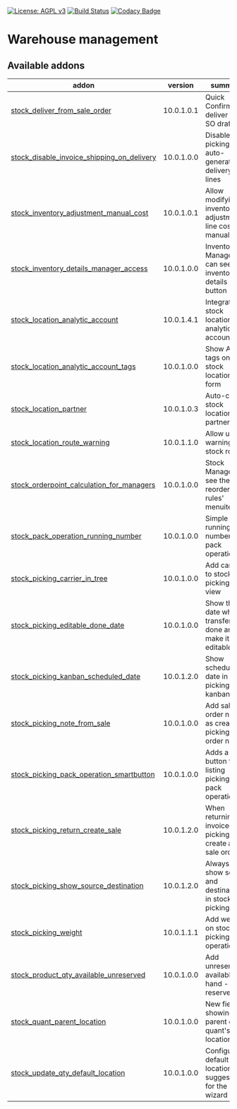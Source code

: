 [![License: AGPL v3](https://img.shields.io/badge/License-AGPL%20v3-blue.svg)](https://www.gnu.org/licenses/agpl-3.0)
[![Build Status](https://travis-ci.org/Tawasta/stock.svg?branch=10.0)](https://travis-ci.org/Tawasta/stock)
[![Codacy Badge](https://api.codacy.com/project/badge/Grade/ef98de2538274a1dab0d14a049986591)](https://www.codacy.com/app/jarmokortetjarvi/stock?utm_source=github.com&amp;utm_medium=referral&amp;utm_content=Tawasta/stock&amp;utm_campaign=Badge_Grade)

Warehouse management
================

[//]: # (addons)

Available addons
----------------
addon | version | summary
--- | --- | ---
[stock_deliver_from_sale_order](stock_deliver_from_sale_order/) | 10.0.1.0.1 | Quick Confirm & deliver from SO draft
[stock_disable_invoice_shipping_on_delivery](stock_disable_invoice_shipping_on_delivery/) | 10.0.1.0.0 | Disable picking auto-generated delivery SO lines
[stock_inventory_adjustment_manual_cost](stock_inventory_adjustment_manual_cost/) | 10.0.1.0.1 | Allow modifying inventory adjustment line costs manually
[stock_inventory_details_manager_access](stock_inventory_details_manager_access/) | 10.0.1.0.0 | Inventory Managers can see the inventory details button
[stock_location_analytic_account](stock_location_analytic_account/) | 10.0.1.4.1 | Integrate stock location with analytic account
[stock_location_analytic_account_tags](stock_location_analytic_account_tags/) | 10.0.1.0.0 | Show AA tags on stock location form
[stock_location_partner](stock_location_partner/) | 10.0.1.0.3 | Auto-create stock locations for partners
[stock_location_route_warning](stock_location_route_warning/) | 10.0.1.1.0 | Allow using warnings on stock routes
[stock_orderpoint_calculation_for_managers](stock_orderpoint_calculation_for_managers/) | 10.0.1.0.0 | Stock Managers see the 'Run reordering rules' menuitem
[stock_pack_operation_running_number](stock_pack_operation_running_number/) | 10.0.1.0.0 | Simple running number for pack operations
[stock_picking_carrier_in_tree](stock_picking_carrier_in_tree/) | 10.0.1.0.0 | Add carrier to stock picking tree view
[stock_picking_editable_done_date](stock_picking_editable_done_date/) | 10.0.1.0.0 | Show the date when transfer was done and make it editable
[stock_picking_kanban_scheduled_date](stock_picking_kanban_scheduled_date/) | 10.0.1.2.0 | Show scheduled date in picking kanban
[stock_picking_note_from_sale](stock_picking_note_from_sale/) | 10.0.1.0.0 | Add sale order note as created picking order note
[stock_picking_pack_operation_smartbutton](stock_picking_pack_operation_smartbutton/) | 10.0.1.0.0 | Adds a new button for listing picking's pack operations
[stock_picking_return_create_sale](stock_picking_return_create_sale/) | 10.0.1.2.0 | When returning an invoiced picking, create a new sale order
[stock_picking_show_source_destination](stock_picking_show_source_destination/) | 10.0.1.2.0 | Always show source and destination in stock pickings
[stock_picking_weight](stock_picking_weight/) | 10.0.1.1.1 | Add weight on stock picking and operations
[stock_product_qty_available_unreserved](stock_product_qty_available_unreserved/) | 10.0.1.0.0 | Add unreserved available (on hand - reserved)
[stock_quant_parent_location](stock_quant_parent_location/) | 10.0.1.0.0 | New field for showing the parent of a quant's location
[stock_update_qty_default_location](stock_update_qty_default_location/) | 10.0.1.0.0 | Configurable default location suggestion for the wizard

[//]: # (end addons)
